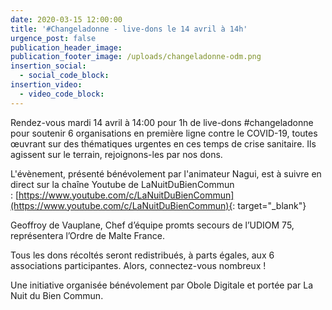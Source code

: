 ```yaml
---
date: 2020-03-15 12:00:00
title: '#Changeladonne - live-dons le 14 avril à 14h'
urgence_post: false
publication_header_image:
publication_footer_image: /uploads/changeladonne-odm.png
insertion_social:
  - social_code_block:
insertion_video:
  - video_code_block:
---
```


Rendez-vous mardi 14 avril &agrave; 14:00 pour 1h de live-dons \#changeladonne pour soutenir 6 organisations en premi&egrave;re ligne contre le COVID-19, toutes œuvrant sur des th&eacute;matiques urgentes en ces temps de crise sanitaire. Ils agissent sur le terrain, rejoignons-les par nos dons.

L'&eacute;v&egrave;nement, pr&eacute;sent&eacute; b&eacute;n&eacute;volement par l'animateur Nagui, est &agrave; suivre en direct sur la cha&icirc;ne Youtube de LaNuitDuBienCommun :&nbsp;[https://www.youtube.com/c/LaNuitDuBienCommun](https://www.youtube.com/c/LaNuitDuBienCommun){: target="_blank"}

Geoffroy de Vauplane, Chef d’&eacute;quipe promts secours de l’UDIOM 75, repr&eacute;sentera l’Ordre de Malte France.

Tous les dons r&eacute;colt&eacute;s seront redistribu&eacute;s, &agrave; parts &eacute;gales, aux 6 associations participantes. Alors, connectez-vous nombreux \!

Une initiative organis&eacute;e b&eacute;n&eacute;volement par Obole Digitale et port&eacute;e par La Nuit du Bien Commun.